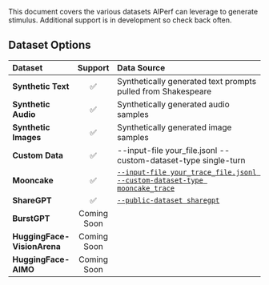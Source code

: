 <!--
SPDX-FileCopyrightText: Copyright (c) 2024-2025 NVIDIA CORPORATION & AFFILIATES. All rights reserved.
SPDX-License-Identifier: Apache-2.0
-->

This document covers the various datasets AIPerf can leverage to generate stimulus. Additional support is in development so check back often.

## Dataset Options

<table style="width:100%; border-collapse: collapse;">
  <thead>
    <tr>
      <th style="width:15%; text-align: left;">Dataset</th>
      <th style="width:10%; text-align: center;">Support</th>
      <th style="width:65%; text-align: left;">Data Source</th>
    </tr>
  </thead>
  <tbody>
    <tr>
      <td><strong>Synthetic Text</strong></td>
      <td style="text-align: center;">✅</td>
      <td>Synthetically generated text prompts pulled from Shakespeare</td>
    </tr>
    <tr>
      <td><strong>Synthetic Audio</strong></td>
      <td style="text-align: center;">✅</td>
      <td>Synthetically generated audio samples</td>
    </tr>
    <tr>
      <td><strong>Synthetic Images</strong></td>
      <td style="text-align: center;">✅</td>
      <td>Synthetically generated image samples</td>
    </tr>
    <tr>
      <td><strong>Custom Data</strong></td>
      <td style="text-align: center;">✅</td>
      <td>--input-file your_file.jsonl --custom-dataset-type single-turn</td>
    </tr>
    <tr>
    <td><strong>Mooncake</strong></td>
    <td style="text-align: center;">✅</td>
    <td><a href="benchmark_modes/trace_replay.md"><code>--input-file your_trace_file.jsonl --custom-dataset-type mooncake_trace</code></a></td>
    </tr>
    <tr>
      <td><strong>ShareGPT</strong></td>
      <td style="text-align: center;">✅</td>
      <td><a href="https://huggingface.co/datasets/anon8231489123/ShareGPT_Vicuna_unfiltered/resolve/main/ShareGPT_V3_unfiltered_cleaned_split.json"><code>--public-dataset sharegpt</code></td>
    </tr>
    <tr>
      <td><strong>BurstGPT</strong></td>
      <td style="text-align: center;">Coming Soon</td>
      <td></td>
    </tr>
    <tr>
      <td><strong>HuggingFace-VisionArena</strong></td>
      <td style="text-align: center;">Coming Soon</td>
      <td></td>
    </tr>
    <tr>
      <td><strong>HuggingFace-AIMO</strong></td>
      <td style="text-align: center;">Coming Soon</td>
      <td></td>
    </tr>
  </tbody>
</table>

